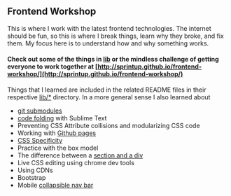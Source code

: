 ## Frontend Workshop

This is where I work with the latest frontend technologies. The internet should be fun, so this is where I break things, learn why they broke, and fix them. My focus here is to understand how and why something works.

#### Check out some of the things in [lib](https://github.com/sprintup/frontend-workshop/tree/master/lib) or the mindless challenge of getting everyone to work together at [http://sprintup.github.io/frontend-workshop/](http://sprintup.github.io/frontend-workshop/)

Things that I learned are included in the related README files in their respective [lib/*](https://github.com/sprintup/frontend-workshop/tree/master/lib) directory. In a more general sense I also learned about 
* [git submodules](https://git-scm.com/docs/git-submodule)
* [code folding](http://wesbos.com/sublime-text-code-folding/) with Sublime Text
* Preventing CSS Attribute collisions and modularizing CSS code
* Working with [Github pages](https://pages.github.com/)
* [CSS Specificity](https://css-tricks.com/specifics-on-css-specificity/)
* Practice with the box model
* The difference between a [section and a div](http://stackoverflow.com/questions/6939864/what-is-the-difference-between-section-and-div)
* Live CSS editing using chrome dev tools
* Using CDNs 
* Bootstrap
* Mobile [collapsible nav bar](http://www.tutorialrepublic.com/twitter-bootstrap-tutorial/bootstrap-navbar.php)